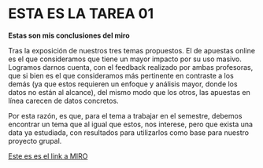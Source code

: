 # ESTA ES LA TAREA 01

**Estas son mis conclusiones del miro**

Tras la exposición de nuestros tres temas propuestos. El de apuestas online es el que consideramos que tiene un mayor impacto por su uso masivo. Logramos darnos cuenta, con el feedback realizado por ambas profesoras, que si bien es el que consideramos más pertinente en contraste a los demás (ya que estos requieren un enfoque y análisis mayor, donde los datos no están al alcance), del mismo modo que los otros, las apuestas en línea carecen de datos concretos. 

Por esta razón, es que, para el tema a trabajar en el semestre, debemos encontrar un tema que al igual que estos, nos interese, pero que exista una data ya estudiada, con resultados para utilizarlos como base para nuestro proyecto grupal.

[Este es es el link a MIRO](https://miro.com/welcomeonboard/emVveklNeGQ0TTBJUjY3SXBTOU9acWdBMWZMQnNWclh4b3BvTTh4WElGb2FPOWRXQTdCYkpqNDhGa1prQzhuQnwzNDU4NzY0NTk2NzYxOTEzOTAxfDI=?share_link_id=824897098851)